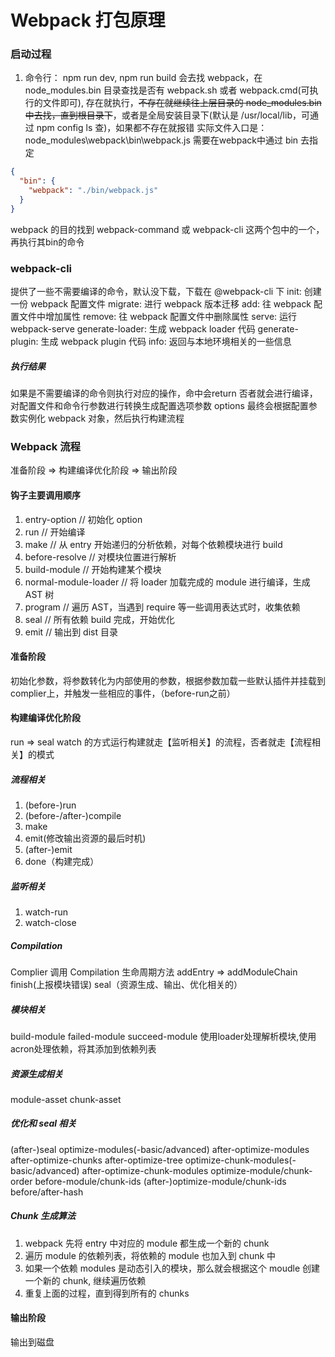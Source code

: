 # Webpack 打包原理

### 启动过程
1. 命令行： npm run dev, npm run build
会去找 webpack，在 node_modules\.bin 目录查找是否有 webpack.sh 或者 webpack.cmd(可执行的文件即可), 存在就执行，~~不存在就继续往上层目录的 node_modules\.bin 中去找，直到根目录下~~，或者是全局安装目录下(默认是 /usr/local/lib，可通过 npm config ls 查)，如果都不存在就报错
实际文件入口是：node_modules\webpack\bin\webpack.js
需要在webpack中通过 bin 去指定
```json
{
  "bin": {
    "webpack": "./bin/webpack.js"
  }
}
```
webpack 的目的找到 webpack-command 或 webpack-cli 这两个包中的一个，再执行其bin的命令

### webpack-cli
提供了一些不需要编译的命令，默认没下载，下载在 @webpack-cli 下
init: 创建一份 webpack 配置文件
migrate: 进行 webpack 版本迁移
add: 往 webpack 配置文件中增加属性
remove: 往 webpack 配置文件中删除属性
serve: 运行 webpack-serve
generate-loader: 生成 webpack loader 代码
generate-plugin: 生成 webpack plugin 代码
info: 返回与本地环境相关的一些信息

##### 执行结果
如果是不需要编译的命令则执行对应的操作，命中会return
否者就会进行编译，对配置文件和命令行参数进行转换生成配置选项参数 options
最终会根据配置参数实例化 webpack 对象，然后执行构建流程


### Webpack 流程
准备阶段 => 构建编译优化阶段 => 输出阶段
#### 钩子主要调用顺序
1. entry-option // 初始化 option
2. run // 开始编译
3. make // 从 entry 开始递归的分析依赖，对每个依赖模块进行 build
4. before-resolve // 对模块位置进行解析
5. build-module // 开始构建某个模块
6. normal-module-loader // 将 loader 加载完成的 module 进行编译，生成 AST 树
7. program // 遍历 AST，当遇到 require 等一些调用表达式时，收集依赖
8. seal // 所有依赖 build 完成，开始优化
9. emit // 输出到 dist 目录

#### 准备阶段
初始化参数，将参数转化为内部使用的参数，根据参数加载一些默认插件并挂载到complier上，并触发一些相应的事件，（before-run之前）

#### 构建编译优化阶段
run => seal
watch 的方式运行构建就走【监听相关】的流程，否者就走【流程相关】的模式
##### 流程相关
1. (before-)run
2. (before-/after-)compile
3. make
4. emit(修改输出资源的最后时机)
5. (after-)emit
6. done（构建完成）
##### 监听相关
1. watch-run
2. watch-close

##### Compilation
Complier 调用 Compilation 生命周期方法
addEntry => addModuleChain 
finish(上报模块错误)
seal（资源生成、输出、优化相关的）

##### 模块相关
build-module
failed-module
succeed-module
使用loader处理解析模块,使用acron处理依赖，将其添加到依赖列表
##### 资源生成相关
module-asset
chunk-asset
##### 优化和 seal 相关
(after-)seal
optimize-modules(-basic/advanced)
after-optimize-modules
after-optimize-chunks
after-optimize-tree
optimize-chunk-modules(-basic/advanced)
after-optimize-chunk-modules
optimize-module/chunk-order
before-module/chunk-ids
(after-)optimize-module/chunk-ids
before/after-hash
##### Chunk 生成算法
1. webpack 先将 entry 中对应的 module 都生成一个新的 chunk
2. 遍历 module 的依赖列表，将依赖的 module 也加入到 chunk 中
3. 如果一个依赖 modules 是动态引入的模块，那么就会根据这个 moudle 创建一个新的 chunk, 继续遍历依赖
4. 重复上面的过程，直到得到所有的 chunks
#### 输出阶段
输出到磁盘

